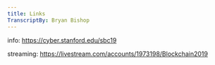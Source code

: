 ```yaml
---
title: Links
TranscriptBy: Bryan Bishop
---
```


info: <https://cyber.stanford.edu/sbc19>

streaming: <https://livestream.com/accounts/1973198/Blockchain2019>
